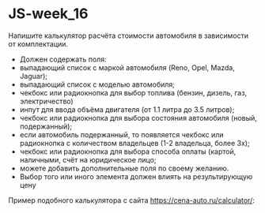 # JS-week_16
Напишите калькулятор расчёта стоимости автомобиля в зависимости от комплектации. 

- Должен содержать поля:
- выпадающий список с маркой автомобиля (Reno, Opel, Mazda, Jaguar);
- выпадающий список с моделью автомобиля;
- чекбокс или радиокнопка для выбор топлива (бензин, дизель, газ, электричество)
- инпут для ввода объёма двигателя (от 1.1 литра до 3.5 литров);
- чекбокс или радиокнопка для выбора состояния автомобиля (новый, подержанный);
- если автомобиль подержанный, то появляется чекбокс или радиокнопка с количеством владельцев (1-2 владельца, более 3х);
- чекбокс или радиокнопка для выбора способа оплаты (картой, наличными, счёт на юридическое лицо;
- можете добавить дополнительные поля по своему желанию.
- Выбор того или иного элемента должен влиять на результирующую цену

Пример подобного калькулятора с сайта https://cena-auto.ru/calculator/:
